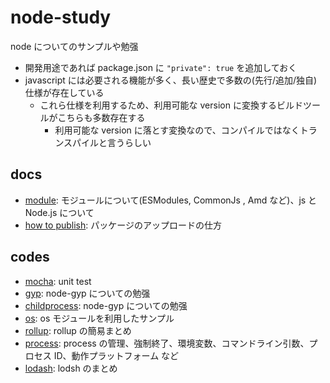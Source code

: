 # node-study

node についてのサンプルや勉强

- 開発用途であれば package.json に `"private": true` を追加しておく
- javascript には必要される機能が多く、長い歴史で多数の(先行/追加/独自)仕様が存在している
  - これら仕様を利用するため、利用可能な version に変換するビルドツールがこちらも多数存在する
    - 利用可能な version に落とす変換なので、コンパイルではなくトランスパイルと言うらしい

## docs

- [module](./docs/module.md): モジュールについて(ESModules, CommonJs , Amd など)、js と Node.js について
- [how to publish](./howToPublish): パッケージのアップロードの仕方

## codes

- [mocha](./mocha): unit test
- [gyp](./gyp): node-gyp についての勉强
- [childprocess](./childprocess): node-gyp についての勉强
- [os](./os): os モジュールを利用したサンプル
- [rollup](./rollup): rollup の簡易まとめ
- [process](./process): process の管理、強制終了、環境変数、コマンドライン引数、プロセス ID、動作プラットフォーム など
- [lodash](./lodash-study): lodsh のまとめ
